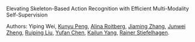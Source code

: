 
Elevating Skeleton-Based Action Recognition with Efficient Multi-Modality Self-Supervision

Authors: Yiping Wei, [Kunyu Peng](https://www.researchgate.net/profile/Kunyu-Peng), [Alina Roitberg](https://www.researchgate.net/profile/Alina-Roitberg-2), [Jiaming Zhang](https://www.researchgate.net/profile/Jiaming-Zhang-10), [Junwei Zheng](https://www.researchgate.net/profile/Junwei-Zheng-4), [Ruiping Liu](https://www.researchgate.net/profile/Ruiping-Liu-7), [Yufan Chen](https://www.researchgate.net/profile/Yufan-Chen-27), [Kailun Yang](https://www.researchgate.net/profile/Kailun-Yang), [Rainer Stiefelhagen](https://www.researchgate.net/profile/Rainer-Stiefelhagen).
